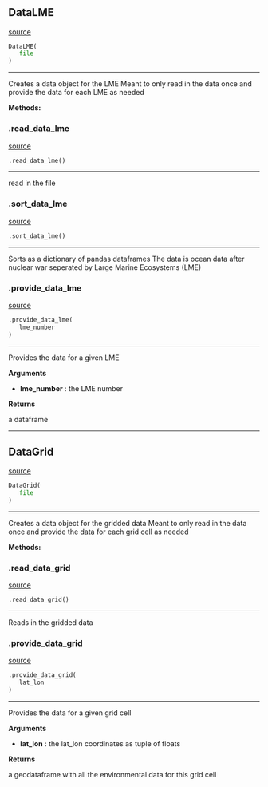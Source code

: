 #


## DataLME
[source](https://github.com/allfed/Seaweed-Growth-Model/blob/master/src/processing/read_files.py/#L9)
```python 
DataLME(
   file
)
```


---
Creates a data object for the LME
Meant to only read in the data once
and provide the data for each LME as needed


**Methods:**


### .read_data_lme
[source](https://github.com/allfed/Seaweed-Growth-Model/blob/master/src/processing/read_files.py/#L25)
```python
.read_data_lme()
```

---
read in the file

### .sort_data_lme
[source](https://github.com/allfed/Seaweed-Growth-Model/blob/master/src/processing/read_files.py/#L31)
```python
.sort_data_lme()
```

---
Sorts as a dictionary of pandas dataframes
The data is ocean data after nuclear war seperated by
Large Marine Ecosystems (LME)

### .provide_data_lme
[source](https://github.com/allfed/Seaweed-Growth-Model/blob/master/src/processing/read_files.py/#L60)
```python
.provide_data_lme(
   lme_number
)
```

---
Provides the data for a given LME

**Arguments**

* **lme_number**  : the LME number


**Returns**

a dataframe

----


## DataGrid
[source](https://github.com/allfed/Seaweed-Growth-Model/blob/master/src/processing/read_files.py/#L71)
```python 
DataGrid(
   file
)
```


---
Creates a data object for the gridded data
Meant to only read in the data once
and provide the data for each grid cell as needed


**Methods:**


### .read_data_grid
[source](https://github.com/allfed/Seaweed-Growth-Model/blob/master/src/processing/read_files.py/#L87)
```python
.read_data_grid()
```

---
Reads in the gridded data

### .provide_data_grid
[source](https://github.com/allfed/Seaweed-Growth-Model/blob/master/src/processing/read_files.py/#L94)
```python
.provide_data_grid(
   lat_lon
)
```

---
Provides the data for a given grid cell

**Arguments**

* **lat_lon**  : the lat_lon coordinates as tuple of floats


**Returns**

a geodataframe with all the environmental data
for this grid cell
